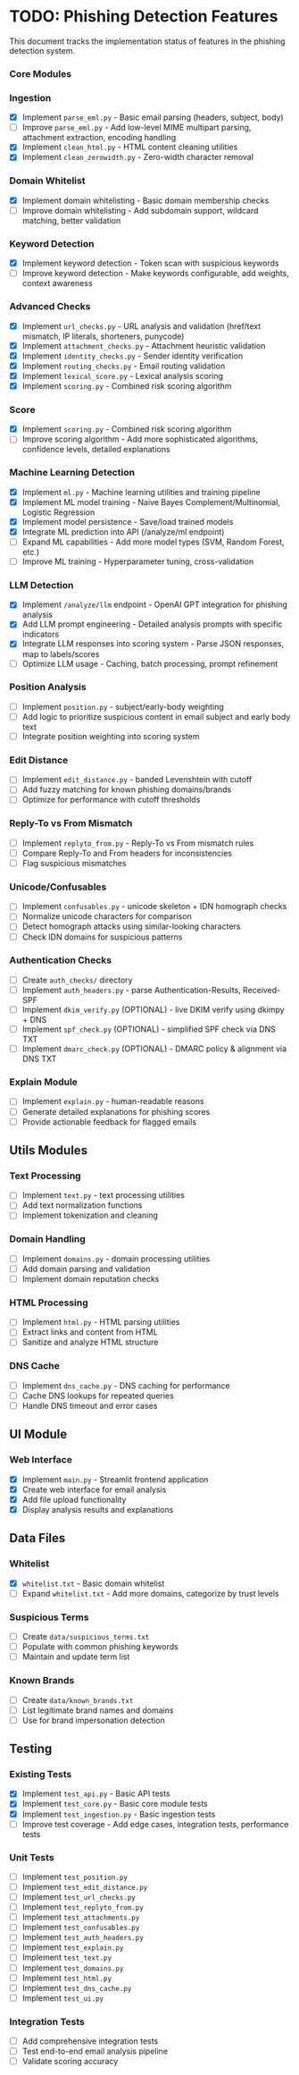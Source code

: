 # TODO: Phishing Detection Features

This document tracks the implementation status of features in the phishing detection system.

### Core Modules

### Ingestion

- [x] Implement `parse_eml.py` - Basic email parsing (headers, subject, body)
- [ ] Improve `parse_eml.py` - Add low-level MIME multipart parsing, attachment extraction, encoding handling
- [x] Implement `clean_html.py` - HTML content cleaning utilities
- [x] Implement `clean_zerowidth.py` - Zero-width character removal

### Domain Whitelist

- [x] Implement domain whitelisting - Basic domain membership checks
- [ ] Improve domain whitelisting - Add subdomain support, wildcard matching, better validation

### Keyword Detection

- [x] Implement keyword detection - Token scan with suspicious keywords
- [ ] Improve keyword detection - Make keywords configurable, add weights, context awareness

### Advanced Checks

- [x] Implement `url_checks.py` - URL analysis and validation (href/text mismatch, IP literals, shorteners, punycode)
- [x] Implement `attachment_checks.py` - Attachment heuristic validation
- [x] Implement `identity_checks.py` - Sender identity verification
- [x] Implement `routing_checks.py` - Email routing validation
- [x] Implement `lexical_score.py` - Lexical analysis scoring
- [x] Implement `scoring.py` - Combined risk scoring algorithm

### Score

- [x] Implement `scoring.py` - Combined risk scoring algorithm
- [ ] Improve scoring algorithm - Add more sophisticated algorithms, confidence levels, detailed explanations

### Machine Learning Detection

- [x] Implement `ml.py` - Machine learning utilities and training pipeline
- [x] Implement ML model training - Naive Bayes Complement/Multinomial, Logistic Regression
- [x] Implement model persistence - Save/load trained models
- [x] Integrate ML prediction into API (/analyze/ml endpoint)
- [ ] Expand ML capabilities - Add more model types (SVM, Random Forest, etc.)
- [ ] Improve ML training - Hyperparameter tuning, cross-validation

### LLM Detection

- [x] Implement `/analyze/llm` endpoint - OpenAI GPT integration for phishing analysis
- [x] Add LLM prompt engineering - Detailed analysis prompts with specific indicators
- [x] Integrate LLM responses into scoring system - Parse JSON responses, map to labels/scores
- [ ] Optimize LLM usage - Caching, batch processing, prompt refinement

### Position Analysis

- [ ] Implement `position.py` - subject/early-body weighting
- [ ] Add logic to prioritize suspicious content in email subject and early body text
- [ ] Integrate position weighting into scoring system

### Edit Distance

- [ ] Implement `edit_distance.py` - banded Levenshtein with cutoff
- [ ] Add fuzzy matching for known phishing domains/brands
- [ ] Optimize for performance with cutoff thresholds

### Reply-To vs From Mismatch

- [ ] Implement `replyto_from.py` - Reply-To vs From mismatch rules
- [ ] Compare Reply-To and From headers for inconsistencies
- [ ] Flag suspicious mismatches

### Unicode/Confusables

- [ ] Implement `confusables.py` - unicode skeleton + IDN homograph checks
- [ ] Normalize unicode characters for comparison
- [ ] Detect homograph attacks using similar-looking characters
- [ ] Check IDN domains for suspicious patterns

### Authentication Checks

- [ ] Create `auth_checks/` directory
- [ ] Implement `auth_headers.py` - parse Authentication-Results, Received-SPF
- [ ] Implement `dkim_verify.py` (OPTIONAL) - live DKIM verify using dkimpy + DNS
- [ ] Implement `spf_check.py` (OPTIONAL) - simplified SPF check via DNS TXT
- [ ] Implement `dmarc_check.py` (OPTIONAL) - DMARC policy & alignment via DNS TXT

### Explain Module

- [ ] Implement `explain.py` - human-readable reasons
- [ ] Generate detailed explanations for phishing scores
- [ ] Provide actionable feedback for flagged emails

## Utils Modules

### Text Processing

- [ ] Implement `text.py` - text processing utilities
- [ ] Add text normalization functions
- [ ] Implement tokenization and cleaning

### Domain Handling

- [ ] Implement `domains.py` - domain processing utilities
- [ ] Add domain parsing and validation
- [ ] Implement domain reputation checks

### HTML Processing

- [ ] Implement `html.py` - HTML parsing utilities
- [ ] Extract links and content from HTML
- [ ] Sanitize and analyze HTML structure

### DNS Cache

- [ ] Implement `dns_cache.py` - DNS caching for performance
- [ ] Cache DNS lookups for repeated queries
- [ ] Handle DNS timeout and error cases

## UI Module

### Web Interface

- [x] Implement `main.py` - Streamlit frontend application
- [x] Create web interface for email analysis
- [x] Add file upload functionality
- [x] Display analysis results and explanations

## Data Files

### Whitelist

- [x] `whitelist.txt` - Basic domain whitelist
- [ ] Expand `whitelist.txt` - Add more domains, categorize by trust levels

### Suspicious Terms

- [ ] Create `data/suspicious_terms.txt`
- [ ] Populate with common phishing keywords
- [ ] Maintain and update term list

### Known Brands

- [ ] Create `data/known_brands.txt`
- [ ] List legitimate brand names and domains
- [ ] Use for brand impersonation detection

## Testing

### Existing Tests

- [x] Implement `test_api.py` - Basic API tests
- [x] Implement `test_core.py` - Basic core module tests
- [x] Implement `test_ingestion.py` - Basic ingestion tests
- [ ] Improve test coverage - Add edge cases, integration tests, performance tests

### Unit Tests

- [ ] Implement `test_position.py`
- [ ] Implement `test_edit_distance.py`
- [ ] Implement `test_url_checks.py`
- [ ] Implement `test_replyto_from.py`
- [ ] Implement `test_attachments.py`
- [ ] Implement `test_confusables.py`
- [ ] Implement `test_auth_headers.py`
- [ ] Implement `test_explain.py`
- [ ] Implement `test_text.py`
- [ ] Implement `test_domains.py`
- [ ] Implement `test_html.py`
- [ ] Implement `test_dns_cache.py`
- [ ] Implement `test_ui.py`

### Integration Tests

- [ ] Add comprehensive integration tests
- [ ] Test end-to-end email analysis pipeline
- [ ] Validate scoring accuracy
